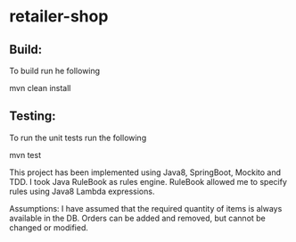 # retailer-shop

## Build:
To build run he following

mvn clean install

## Testing:
To run the unit tests run the following

mvn test

This project has been implemented using Java8, SpringBoot, Mockito and TDD.
I took Java RuleBook as rules engine. RuleBook allowed me to specify rules using Java8 Lambda expressions.

Assumptions:
I have assumed that the required quantity of items is always available in the DB.
Orders can be added and removed, but cannot be changed or modified.